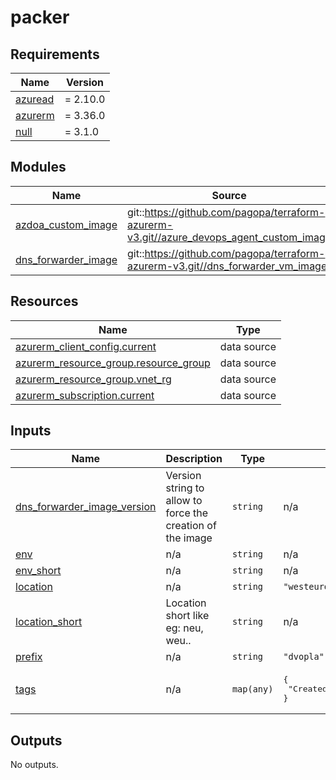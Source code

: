 # packer

<!-- markdownlint-disable -->
<!-- BEGIN_TF_DOCS -->
## Requirements

| Name | Version |
|------|---------|
| <a name="requirement_azuread"></a> [azuread](#requirement\_azuread) | = 2.10.0 |
| <a name="requirement_azurerm"></a> [azurerm](#requirement\_azurerm) | = 3.36.0 |
| <a name="requirement_null"></a> [null](#requirement\_null) | = 3.1.0 |

## Modules

| Name | Source | Version |
|------|--------|---------|
| <a name="module_azdoa_custom_image"></a> [azdoa\_custom\_image](#module\_azdoa\_custom\_image) | git::https://github.com/pagopa/terraform-azurerm-v3.git//azure_devops_agent_custom_image | v6.14.1 |
| <a name="module_dns_forwarder_image"></a> [dns\_forwarder\_image](#module\_dns\_forwarder\_image) | git::https://github.com/pagopa/terraform-azurerm-v3.git//dns_forwarder_vm_image | v7.50.1 |

## Resources

| Name | Type |
|------|------|
| [azurerm_client_config.current](https://registry.terraform.io/providers/hashicorp/azurerm/3.36.0/docs/data-sources/client_config) | data source |
| [azurerm_resource_group.resource_group](https://registry.terraform.io/providers/hashicorp/azurerm/3.36.0/docs/data-sources/resource_group) | data source |
| [azurerm_resource_group.vnet_rg](https://registry.terraform.io/providers/hashicorp/azurerm/3.36.0/docs/data-sources/resource_group) | data source |
| [azurerm_subscription.current](https://registry.terraform.io/providers/hashicorp/azurerm/3.36.0/docs/data-sources/subscription) | data source |

## Inputs

| Name | Description | Type | Default | Required |
|------|-------------|------|---------|:--------:|
| <a name="input_dns_forwarder_image_version"></a> [dns\_forwarder\_image\_version](#input\_dns\_forwarder\_image\_version) | Version string to allow to force the creation of the image | `string` | n/a | yes |
| <a name="input_env"></a> [env](#input\_env) | n/a | `string` | n/a | yes |
| <a name="input_env_short"></a> [env\_short](#input\_env\_short) | n/a | `string` | n/a | yes |
| <a name="input_location"></a> [location](#input\_location) | n/a | `string` | `"westeurope"` | no |
| <a name="input_location_short"></a> [location\_short](#input\_location\_short) | Location short like eg: neu, weu.. | `string` | n/a | yes |
| <a name="input_prefix"></a> [prefix](#input\_prefix) | n/a | `string` | `"dvopla"` | no |
| <a name="input_tags"></a> [tags](#input\_tags) | n/a | `map(any)` | <pre>{<br/>  "CreatedBy": "Terraform"<br/>}</pre> | no |

## Outputs

No outputs.
<!-- END_TF_DOCS -->
